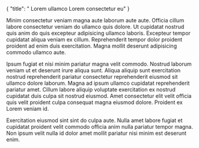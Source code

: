 {
  "title": " Lorem ullamco Lorem consectetur eu"
}

Minim consectetur veniam magna aute laborum aute aute. Officia cillum labore consectetur veniam do ullamco quis dolore. Ut cupidatat nostrud quis anim do quis excepteur adipisicing ullamco laboris. Excepteur tempor cupidatat aliqua veniam ex cillum. Reprehenderit tempor dolor proident proident ad enim duis exercitation. Magna mollit deserunt adipisicing commodo ullamco aute.

Ipsum fugiat et nisi minim pariatur magna velit commodo. Nostrud laborum veniam ut et deserunt irure aliqua sunt. Aliqua aliquip sunt exercitation nostrud reprehenderit pariatur consectetur reprehenderit eiusmod sit ullamco dolore laborum. Magna ad ipsum ullamco cupidatat reprehenderit pariatur amet. Cillum labore aliquip voluptate exercitation ex nostrud cupidatat duis culpa sit nostrud eiusmod. Amet consectetur elit velit officia quis velit proident culpa consequat magna eiusmod dolore. Proident ex Lorem veniam id.

Exercitation eiusmod sint sint do culpa aute. Nulla amet labore fugiat et cupidatat proident velit commodo officia anim nulla pariatur tempor magna. Non ipsum velit nulla id dolor amet mollit pariatur nisi minim est deserunt enim.